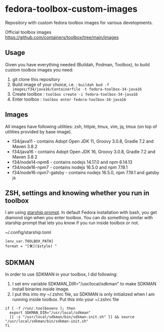 # fedora-toolbox-custom-images
Repository with custom fedora toolbox images for various developments.

Official toolbox images https://github.com/containers/toolbox/tree/main/images

## Usage 
Given you have everything needed (Buildah, Podman, Toolbox), to build custom toolbox images you need:
1. git clone this repository
2. Build image of your choice, i.e. : ```buildah bud -f images/f34/java16/Containerfile -t fedora-toolbox-34-java16```
3. Create toolbox : ```toolbox create -i fedora-toolbox-34-java16```
4. Enter toolbox : ```toolbox enter fedora-toolbox-34-java16```

## Images
All images have following utilities: zsh, httpie, tmux, vim, jq, tmux (on top of utilities provided by base image).

* f34/java11 - contains Adopt Open JDK 11, Groovy 3.0.8, Gradle 7.2 and Maven 3.8.2
* f34/java16 - contains Adopt Open JDK 16, Groovy 3.0.8, Gradle 7.2 and Maven 3.8.2
* f34/node14-npm6 - contains nodejs 14.17.0 and npm 6.14.13
* f34/node16-npm7 - contains nodejs 16.5.0 and npm 7.19.1
* f34/node16-npm7-gatsby - contains nodejs 16.5.0, npm 7.19.1 and gatsby js

## ZSH, settings and knowing whether you run in toolbox
I am using [starship prompt](https://starship.rs/). In default Fedora installation with bash, you get diamond sign when you enter toolbox. You can do something similar with starship prompt that lets you know if you run inside toolbox or not.

~/.config/starship.toml
```
[env_var.TOOLBOX_PATH]
format = "[🛠️]($style) "
```

## SDKMAN
In order to use SDKMAN in your toolbox, I did following:

1. I set env variable SDKMAN_DIR="/usr/local/sdkman" to make SDKMAN install binaries inside image.
2. I put this into my ~/.zshrc file, so SDKMAN is only initialized when I am running inside toolbox.
Put this into your ~/.zshrc file

```
if [ -f /run/.toolboxenv ]; then
  export SDKMAN_DIR="/usr/local/sdkman"
  [[ -s "/usr/local/sdkman/bin/sdkman-init.sh" ]] && source "/usr/local/sdkman/bin/sdkman-init.sh"
fi
```
